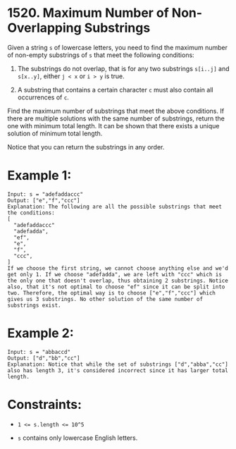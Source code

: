 # 1520. Maximum Number of Non-Overlapping Substrings

Given a string ```s``` of lowercase letters, you need to find the maximum number of non-empty substrings of ```s``` that meet the following conditions:

1. The substrings do not overlap, that is for any two substrings ```s[i..j]``` and ```s[x..y]```, either ```j < x``` or ```i > y``` is true.

2. A substring that contains a certain character ```c``` must also contain all occurrences of ```c```.

Find the maximum number of substrings that meet the above conditions. If there are multiple solutions with the same number of substrings, return the one with minimum total length. It can be shown that there exists a unique solution of minimum total length.

Notice that you can return the substrings in any order.

# Example 1:
```
Input: s = "adefaddaccc"
Output: ["e","f","ccc"]
Explanation: The following are all the possible substrings that meet the conditions:
[
  "adefaddaccc"
  "adefadda",
  "ef",
  "e",
  "f",
  "ccc",
]
If we choose the first string, we cannot choose anything else and we'd get only 1. If we choose "adefadda", we are left with "ccc" which is the only one that doesn't overlap, thus obtaining 2 substrings. Notice also, that it's not optimal to choose "ef" since it can be split into two. Therefore, the optimal way is to choose ["e","f","ccc"] which gives us 3 substrings. No other solution of the same number of substrings exist.
```

# Example 2:
```
Input: s = "abbaccd"
Output: ["d","bb","cc"]
Explanation: Notice that while the set of substrings ["d","abba","cc"] also has length 3, it's considered incorrect since it has larger total length.
```

# Constraints:

- ```1 <= s.length <= 10^5```

- ```s``` contains only lowercase English letters.
